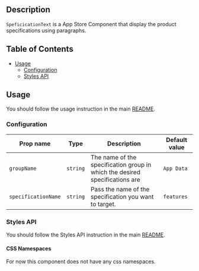 ## Description

`SpeficicationText` is a App Store Component that display the product specifications using paragraphs.

## Table of Contents
- [Usage](#usage)
  - [Configuration](#configuration)
  - [Styles API](#styles-api)

## Usage
You should follow the usage instruction in the main [README](/README.md#usage).

### Configuration

| Prop name           | Type     | Description                                                                 | Default value |
| ------------------- | -------- | --------------------------------------------------------------------------- | ------------- |
| `groupName`         | `string` | The name of the specification group in which the desired specifications are | `App Data`    |
| `specificationName` | `string` | Pass the name of the specification you want to target.                      | `features`    |

### Styles API
You should follow the Styles API instruction in the main [README](/README.md#styles-api).

#### CSS Namespaces
For now this component does not have any css namespaces.
